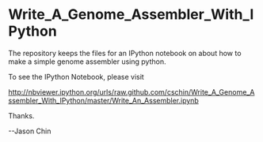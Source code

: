 Write_A_Genome_Assembler_With_IPython
=====================================

The repository keeps the files for an IPython notebook on about how to make a simple genome assembler using python.

To see the IPython Notebook, please visit

http://nbviewer.ipython.org/urls/raw.github.com/cschin/Write_A_Genome_Assembler_With_IPython/master/Write_An_Assembler.ipynb

Thanks.

--Jason Chin

